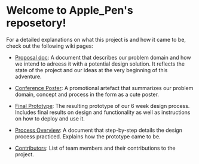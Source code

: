 # Welcome to Apple_Pen's reposetory!

For a detailed explanations on what this project is and how it came to be, check out the following wiki pages:

- [Proposal doc](https://github.com/deco3500-2019/Apple_Pen/wiki/Concept-Proposal): A document that describes our problem domain and how we intend to adreess it with a potential design solution. It reflects the state of the project and our ideas at the very beginning of this adventure.

- [Conference Poster](https://github.com/deco3500-2019/Apple_Pen/wiki/Conference-Poster): A promotional artefact that summarizes our problem domain, concept and process in the form as a cute poster.

- [Final Prototype](https://github.com/deco3500-2019/Apple_Pen/wiki/Final-Prototype): The resulting prototype of our 6 week design process. Includes final results on design and functionality as well as instructions on how to deploy and use it.

- [Process Overview](https://github.com/deco3500-2019/Apple_Pen/wiki/Design-Process-Overview): A document that step-by-step details the design process practiced. Explains how the prototype came to be.

- [Contributors](https://github.com/deco3500-2019/Apple_Pen/wiki/Contributors): List of team members and their contributions to the project. 
